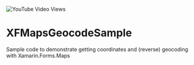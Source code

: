 ![YouTube Video Views](https://img.shields.io/youtube/views/IGZsf6VNTGg?style=social)

# XFMapsGeocodeSample
Sample code to demonstrate getting coordinates and (reverse) geocoding with Xamarin.Forms.Maps
